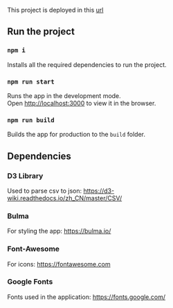 This project is deployed in this [url](https://music-app-react.netlify.com/)

## Run the project

### `npm i`

Installs all the required dependencies to run the project.

### `npm run start`

Runs the app in the development mode.<br />
Open [http://localhost:3000](http://localhost:3000) to view it in the browser.

### `npm run build`

Builds the app for production to the `build` folder.<br />


## Dependencies

### D3 Library

Used to parse csv to json: https://d3-wiki.readthedocs.io/zh_CN/master/CSV/

### Bulma

For styling the app: https://bulma.io/

### Font-Awesome

For icons: https://fontawesome.com

### Google Fonts

Fonts used in the application: https://fonts.google.com/
